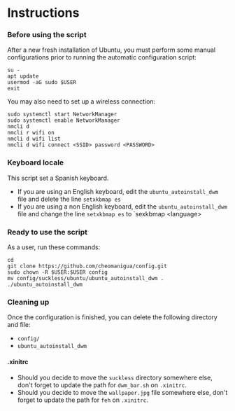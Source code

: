 # Instructions


### Before using the script

After a new fresh installation of Ubuntu, you must perform some manual configurations prior to running the automatic configuration script:

```
su -
apt update
usermod -aG sudo $USER
exit
```

You may also need to set up a wireless connection:

```
sudo systemctl start NetworkManager
sudo systemctl enable NetworkManager
nmcli d
nmcli r wifi on
nmcli d wifi list
nmcli d wifi connect <SSID> password <PASSWORD>
```

### Keyboard locale

This script set a Spanish keyboard. 
- If you are using an English keyboard, edit the `ubuntu_autoinstall_dwm` file and delete the line `setxkbmap es`
- If you are using a non English keyboard, edit the `ubuntu_autoinstall_dwm` file and change the line `setxkbmap es` to `sexkbmap <language\>

### Ready to use the script

As a user, run these commands:

```
cd
git clone https://github.com/cheomanigua/config.git
sudo chown -R $USER:$USER config
mv config/suckless/ubuntu/ubuntu_autoinstall_dwm .
./ubuntu_autoinstall_dwm
```

### Cleaning up

Once the configuration is finished, you can delete the following directory and file:
- `config/`
- `ubuntu_autoinstall_dwm`

#### .xinitrc

- Should you decide to move the `suckless` directory somewhere else, don't forget to update the path for `dwm_bar.sh` on `.xinitrc`.
- Should you decide to move the `wallpaper.jpg` file somewhere else, don't forget to update the path for `feh` on `.xinitrc`.

